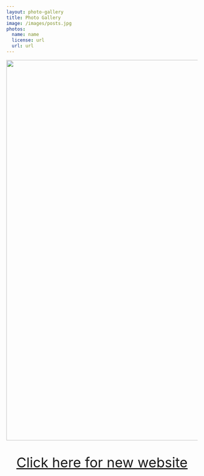 ```yaml
---
layout: photo-gallery
title: Photo Gallery
image: /images/posts.jpg
photos:
  name: name
  license: url
  url: url
---
```


<div style="display: flex; justify-content: center;">
    <img src="https://github.com/osc-delft/osc-delft.github.io/blob/master/images/red-box-declare-out-of-date.png?raw=true" width="1000">
</div>
<p style="text-align:center; font-size:36px;"><a href="https://www.tudelft.nl/en/open-science/community">Click here for new website</a></p>